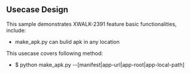 ## Usecase Design

This sample demonstrates XWALK-2391 feature basic functionalities, include:

* make_apk.py can bulid apk in any location

This usecase covers following method:

* $ python make_apk.py --[manifest|app-url|app-root|app-local-path]
